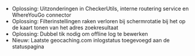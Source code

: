 
- Oplossing: Uitzonderingen in CheckerUtils, interne routering service en WhereYouGo connector
- Oplossing: Filterinstellingen raken verloren bij schermrotatie bij het op de kaart tonen van het adres zoekresultaat
- Oplossing: Dubbel tik nodig om offline log te bewerken
- Nieuw: Laatste geocaching.com inlogstatus toegevoegd aan de statuspagina
